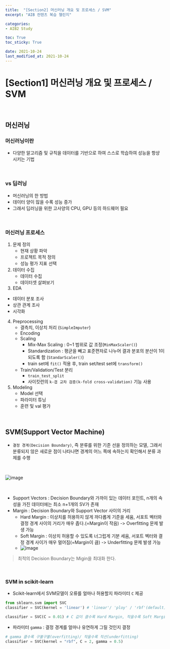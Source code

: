 ```yaml
---
title:  "[Section2] 머신러닝 개요 및 프로세스 / SVM"
excerpt: "AIB 컨텐츠 복습 챌린지"

categories:
- AIB2 Study

toc: True
toc_sticky: True

date: 2021-10-24
last_modified_at: 2021-10-24
---
```

# [Section1] 머신러닝 개요 및 프로세스 / SVM

<br>

## 머신러닝


### 머신러닝이란

- 다양한 알고리즘 및 규칙을 데이터를 기반으로 하여 스스로 학습하여 성능을 항샹 시키는 기법

<br>

### vs 딥러닝

- 머신러닝의 한 방법
- 데이터 양이 많을 수록 성능 증가
- 그래서 딥러닝을 위한 고사양의 CPU, GPU 등의 하드웨어 필요

<br>

### 머신러닝 프로세스

1. 문제 정의
   - 현재 상황 파악
   - 프로젝트 목적 정의
   - 성능 평가 지표 선택
2. 데이터 수집
   - 데이터 수집
   - 데이터셋 살펴보기
3. EDA
  - 데이터 분포 조사
  - 상관 관계 조사
  - 시각화
4. Preprocessing
   - 결측치, 이상치 처리 (`SimpleImputer`)
   - Encoding
   - Scaling
     - Mix-Max Scaling : 0~1 범위로 값 조정(`MinMaxScaler()`)
     - Standardization : 평균을 빼고 표준편차로 나누어 결과 분포의 분산이 1이 되도록 함 (`StandarScaler()`)
     - train set에 `fit()` 적용 후, train set/test set에 `transform()`
   - Train/Validation/Test 분리
     - `train_test_split `
     - 사이킷런의 `k-겹 교차 검증(k-fold cross-validation)` 기능 사용
5. Modeling
   - Model 선택
   - 파라미터 튜닝
   - 훈련 및 val 평가

<br>

## SVM(Support Vector Machine)

- `결정 경계(Decision Boundary)`, 즉 분류를 위한 기준 선을 정의하는 모델, 그래서 분류되지 않은 새로운 점이 나타나면 경계의 어느 쪽에 속하는지 확인해서 분류 과제를 수행

<br>

![image](https://user-images.githubusercontent.com/76996686/138594011-d7853cbb-555b-4cba-a6a9-47060f18d3e1.png)

<br>

- Support Vectors : Decision Boundary와 가까이 있는 데이터 포인트, n개의 속성을 가진 데이터에는 최소 n+1개의 SV가 존재
- Margin : Decision Boundary와 Support Vector 사이의 거리
  - Hard Margin : 이상치를 허용하지 않게 까다롭게 기준을 세움, 서포트 벡터와 결정 경계 사이의 거리가 매우 좁다.(=Margin이 작음) -> Overfitting 문제 발생 가능
  - Soft Margin : 이상치 허용할 수 있도록 너그럽게 기분 세움, 서포트 벡터와 결정 경계 사이가 매우 멀어짐(=Margin이 큼) -> Underfitting 문제 발생 가능
  - ![image](https://user-images.githubusercontent.com/76996686/138594257-11134b31-896a-44b8-883a-44425422d0dc.png)


> 최적의 Decision Boundary는 Migin을 최대화 한다.

<br>

### SVM in scikit-learn

- Scikit-learn에서 SVM모델이 오류를 얼마나 허용할지 파라미터 `C` 제공
```python
from sklearn.svm import SVC
classifier = SVC(kernel = 'linear') # 'linear'/ 'ploy' / 'rbf'(default)

classifier = SVC(C = 0.01) # C 값이 클수록 Hard Margin, 작을수록 Soft Margin
```

- 파라미터 `gamma` : 결정 경계를 얼마나 유연하게 그릴 것인지 결정
```python
# gamma 클수록 구불구불(overfitting)/ 작을수록 직선(underfitting)
classifier = SVC(kernel = "rbf", C = 2, gamma = 0.5) 
```